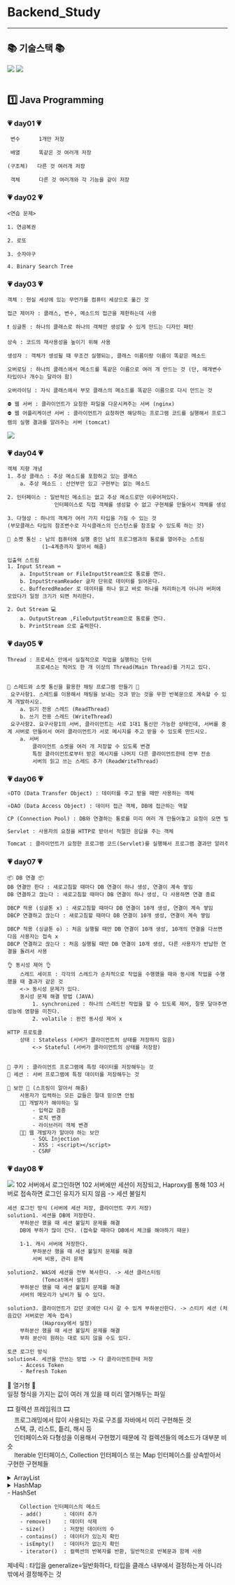 # Backend_Study

---
## 📚 기술스택 📚
<img src="https://img.shields.io/badge/java-007396?style=for-the-badge&logo=OpenJDK&logoColor=white">
<img src="https://img.shields.io/badge/intellij idea-000000?style=for-the-badge&logo=intellijidea&logoColor=white">
<br>
<br>


## 1️⃣ Java Programming
### 💗 day01 💗
```
 변수      1개만 저장

 배열      똑같은 것 여러개 저장

(구조체)   다른 것 여러개 저장

 객체      다른 것 여러개와 각 기능을 같이 저장
```

### 💗 day02 💗
```
<연습 문제>

1. 연금복권

2. 로또

3. 숫자야구

4. Binary Search Tree
```
### 💗 day03 💗
```
객체 : 현실 세상에 있는 무언가를 컴퓨터 세상으로 옮긴 것

접근 제어자 : 클래스, 변수, 메소드의 접근을 제한하는데 사용

❗ 싱글톤 : 하나의 클래스로 하나의 객체만 생성할 수 있게 만드는 디자인 패턴

상속 : 코드의 재사용성을 높이기 위해 사용

생성자 : 객체가 생성될 때 무조건 실행되는, 클래스 이름이랑 이름이 똑같은 메소드

오버로딩 : 하나의 클래스에서 메소드를 똑같은 이름으로 여러 개 만드는 것 (단, 매개변수 타입이나 개수는 달라야 함)

오버라이딩 : 자식 클래스에서 부모 클래스의 메소드를 똑같은 이름으로 다시 만드는 것

⛔ 웹 서버 : 클라이언트가 요청한 파일을 다운시켜주는 서버 (nginx)
⛔ 웹 어플리케이션 서버 : 클라이언트가 요청하면 해당하는 프로그램 코드를 실행해서 프로그램의 실행 결과를 알려주는 서버 (tomcat)
```
<img src=https://github.com/seo-jae-eun/Backend_Study/assets/82444759/22ac509b-6ba9-4265-ae3d-6cd65799013a>

### 💗 day04 💗
```
객체 지향 개념
1. 추상 클래스 : 추상 메소드를 포함하고 있는 클래스
    a. 추상 메소드 : 선언부만 있고 구현부는 없는 메소드
    
2. 인터페이스 : 일반적인 메소드는 없고 추상 메소드로만 이루어져있다.
               인터페이스로 직접 객체를 생성할 수 없고 구현체를 만들어서 객체를 생성

3. 다형성 : 하나의 객체가 여러 가지 타입을 가질 수 있는 것
(부모클래스 타입의 참조변수로 자식클래스의 인스턴스를 참조할 수 있도록 하는 것)
```
```
📡 소켓 통신 : 남의 컴퓨터에 실행 중인 남의 프로그램과의 통로를 열어주는 스트림
           (1~4계층까지 알아서 해줌)
           
입출력 스트림
1. Input Stream ⌨
    a. InputStream or FileInputStream으로 통로를 연다.
    b. InputStreamReader 글자 단위로 데이터를 읽어온다.
    c. BufferedReader 로 데이터를 하나 읽고 바로 하나를 처리하는게 아니라 버퍼에 모았다가 일정 크기가 되면 처리한다.
    
2. Out Stream 💻
    a. OutputStream ,FileOutputStream으로 통로를 연다.
    b. PrintStream 으로 출력한다.
```

### 💗 day05 💗
```
Thread : 프로세스 안에서 실질적으로 작업을 실행하는 단위
         프로세스는 적어도 한 개 이상의 Thread(Main Thread)를 가지고 있다.
         
 
💬 스레드와 소켓 통신을 활용한 채팅 프로그램 만들기 💬
 요구사항1. 스레드를 이용해서 채팅을 보내는 것과 받는 것을 무한 반복문으로 계속할 수 있게 개발하시오.
    a. 읽기 전용 스레드 (ReadThread)
    b. 쓰기 전용 스레드 (WriteThread)
 요구사항2. 요구사항1의 서버, 클라이언트는 서로 1대1 통신만 가능한 상태인데, 서버를 중계 서버로 만들어서 여러 클라이언트가 서로 메시지를 주고 받을 수 있도록 만드시오.
    a. 서버
        클라이언트 소켓을 여러 개 저장할 수 있도록 변경
        특정 클라이언트로부터 받은 메시지를 나머지 다른 클라이언트한테 전부 전송
        서버의 읽고 쓰는 스레드 추가 (ReadWriteThread)
```
### 💗 day06 💗
```dtd
⭐DTO (Data Transfer Object) : 데이터를 주고 받을 때만 사용하는 객체

⭐DAO (Data Access Object) : 데이터 접근 객체, DB에 접근하는 역할

CP (Connection Pool) : DB와 연결하는 통로를 미리 여러 개 만들어놓고 요청이 오면 빌려주고, 반납받음 -> Hikari 사용

Servlet : 사용자의 요청을 HTTP로 받아서 적절한 응답을 주는 객체

Tomcat : 클라이언트가 요청한 프로그램 코드(Servlet)를 실행해서 프로그램 결과만 알려주는 프로그램 (was)
```
### 💗 day07 💗
```
📦 DB 연결 📦
DB 연결만 한다 : 새로고침할 때마다 DB 연결이 하나 생성, 연결이 계속 쌓임
DB 연결하고 끊는다 : 새로고침할 때마다 DB 연결이 하나 생성, 다 사용하면 연결 종료

DBCP 적용 (싱글톤 x) : 새로고침할 때마다 DB 연결이 10개 생성, 연결이 계속 쌓임
DBCP 연결하고 끊는다 : 새로고침할 때마다 DB 연결이 10개 생성, 연결이 계속 쌓임

DBCP 적용 (싱글톤 o) : 처음 실행될 때만 DB 연결이 10개 생성, 10개의 연결을 다쓰면 다음 사용자는 접속 x
DBCP 연결하고 끊는다 : 처음 실행될 때만 DB 연결이 10개 생성, 다른 사용자가 반납한 연결을 돌려서 사용
```
```
👌 동시성 제어 👌
    스레드 세이프 : 각각의 스레드가 순차적으로 작업을 수행했을 때와 동시에 작업을 수행했을 때 결과가 같은 것
    <-> 동시성 문제가 있다.
    동시성 문제 해결 방법 (JAVA)
        1. synchronized : 하나의 스레드만 작업을 할 수 있도록 제어, 잘못 달아주면 성능에 영향을 미친다.
        2. volatile : 완전 동시성 제어 x
```
```
HTTP 프로토콜
    상태 : Stateless (서버가 클라이언트의 상태를 저장하지 않음)
        <-> Stateful (서버가 클라이언트의 상태를 저장함)
        
    
🍪 쿠키 : 클라이언트 프로그램에 특정 데이터를 저장해두는 것
📩 세션 : 서버 프로그램에 특정 데이터를 저장해두는 것
```
```
🔐 보안 🔐 (스프링이 알아서 해줌)
    사용자가 입력하는 모든 값들은 절대 믿으면 안됨
    👨‍💻 개발자가 해야하는 일
        - 입력값 검증
        - 로직 변경
        - 라이브러리 객체 변경
    👩‍💻 웹 개발자가 알아야 하는 보안
        - SQL Injection
        - XSS : <script></script>
        - CSRF
```
### 💗 day08 💗
<img src=https://github.com/seo-jae-eun/Algorithm/assets/82444759/af7c7845-58da-4bf9-9938-fce3751c858f>
102 서버에서 로그인하면 102 서버에만 세션이 저장되고, Haproxy를 통해 103 서버로 접속하면 로그인 유지가 되지 않음 -> 세션 불일치

```
세션 로그인 방식 (서버에 세션 저장, 클라이언트 쿠키 저장)
solution1. 세션을 DB에 저장한다.
    부하분산 했을 때 세션 불일치 문제를 해결
    DB에 부하가 많이 간다. (접속할 때마다 DB에서 체크를 해야하기 때문)
    
    1-1. 캐시 서버에 저장한다.
        부하분산 했을 때 세션 불일치 문제를 해결
        서버 비용, 관리 문제
    
solution2. WAS에 세션을 전부 복사한다. -> 세션 클러스터링
           (Tomcat에서 설정)
    부하분산 했을 때 세션 불일치 문제를 해결
    서버의 메모리가 낭비가 될 수 있다.

solution3. 클라이언트가 갔던 곳에만 다시 갈 수 있게 부하분산한다. -> 스티키 세션 (처음갔던 서버로만 계속 접속)
           (Haproxy에서 설정)
    부하분산 했을 때 세션 불일치 문제를 해결
    부하 분산이 원하는 대로 되지 않을 수도 있다.

토큰 로그인 방식
solution4. 세션을 안쓰는 방법 -> 다 클라이언트한테 저장
    - Access Token
    - Refresh Token
```

📜 열거형 📜
<br>일정 형식을 가지는 값이 여러 개 있을 때 미리 열거해두는 파일

🎞 컬렉션 프레임워크 🎞
<br>&nbsp;&nbsp;&nbsp;&nbsp;프로그래밍에서 많이 사용되는 자료 구조를 자바에서 미리 구현해둔 것
<br>&nbsp;&nbsp;&nbsp;&nbsp;스택, 큐, 리스트, 틑리, 해시 등
<br>&nbsp;&nbsp;&nbsp;&nbsp;인터페이스와 다형성을 이용해서 구현했기 때문에 각 컬렉션들의 메소드가 대부분 비슷
<br>&nbsp;&nbsp;&nbsp;&nbsp;Iterable 인터페이스, Collection 인터페이스 또는 Map 인터페이스를 상속받아서 구현한 구현체들
<details>
  <summary>ArrayList</summary>
&nbsp;&nbsp;&nbsp;&nbsp;1. 내부적으로 배열을 사용해서 데이터를 저장
<br>&nbsp;&nbsp;&nbsp;&nbsp;2. 처음에 만들 때는 데이터의 크기가 정해져 있고, 데이터를 저장하면서 추가 공간이 필요하면 데이터 공간을 늘릴 수 있다.
<br>&nbsp;&nbsp;&nbsp;&nbsp;3. 데이터의 저장 순서 유지
<br>&nbsp;&nbsp;&nbsp;&nbsp;4. 중복 가능
<br>&nbsp;&nbsp;&nbsp;&nbsp;5. 조회가 빠르다
<br>&nbsp;&nbsp;&nbsp;&nbsp;6. 중간에 삽입, 삭제할 때 느리다. 단, 순차적으로 삽입, 삭제할 때는 빠르다.
<br>&nbsp;&nbsp;&nbsp;&nbsp;7. 실제 저장된 데이터의 크기 : size, 실제 내부적인 데이터 저장 공간의 크기는 capacity (default 10)
<br>&nbsp;&nbsp;&nbsp;&nbsp;8. 스레드들끼리 동기화 되지 않는다.
</details>
<details>
  <summary>HashMap</summary>
&nbsp;&nbsp;&nbsp;&nbsp;1. Key:Value 한쌍으로 데이터를 저장하는 구조
<br>&nbsp;&nbsp;&nbsp;&nbsp;2. 중복 안됨
<br>&nbsp;&nbsp;&nbsp;&nbsp;3. 순서 없음
<br>&nbsp;&nbsp;&nbsp;&nbsp;4. 삽입, 삭제, 조회 모두 빠르다.
<br>&nbsp;&nbsp;&nbsp;&nbsp;5. 동기화 안된다.
</details>
- HashSet

```
    Collection 인터페이스의 메소드
    - add()       : 데이터 추가
    - remove()    : 데이터 삭제
    - size()      : 저장된 데이터의 수
    - contains()  : 데이터가 있는지 확인
    - isEmpty()   : 데이터가 없는지 확인
    - iterator()  : 컬렉션의 반복자를 반환, 일반적으로 반복문과 함께 사용
```


제네릭 : 타입을 generalize=일반화하다, 타입을 클래스 내부에서 결정하는게 아니라 밖에서 결정해주는 것

